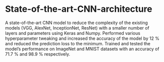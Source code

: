 # State-of-the-art-CNN-architecture
A state-of-the-art CNN model to reduce the complexity of the existing models (VGG, AlexNet, InceptionNet, ResNet) with a smaller number of layers and parameters using Keras and Numpy.  Performed various hyperparameter tweaking and increased the accuracy of the model by 12 % and reduced the prediction loss to the minimum. Trained and tested the model’s performance on ImageNet and MNIST datasets with an accuracy of 71.7 % and 98.9 % respectively.  
